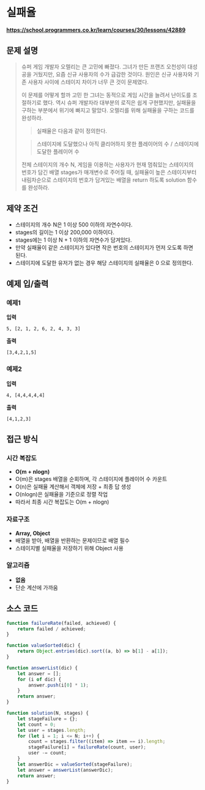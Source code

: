 # 실패율

**https://school.programmers.co.kr/learn/courses/30/lessons/42889**

## 문제 설명

> 슈퍼 게임 개발자 오렐리는 큰 고민에 빠졌다. 그녀가 만든 프랜즈 오천성이 대성공을 거뒀지만, 요즘 신규 사용자의 수가 급감한 것이다. 원인은 신규 사용자와 기존 사용자 사이에 스테이지 차이가 너무 큰 것이 문제였다.
>
> 이 문제를 어떻게 할까 고민 한 그녀는 동적으로 게임 시간을 늘려서 난이도를 조절하기로 했다. 역시 슈퍼 개발자라 대부분의 로직은 쉽게 구현했지만, 실패율을 구하는 부분에서 위기에 빠지고 말았다. 오렐리를 위해 실패율을 구하는 코드를 완성하라.
>
> > 실패율은 다음과 같이 정의한다.
>
> > 스테이지에 도달했으나 아직 클리어하지 못한 플레이어의 수 / 스테이지에 도달한 플레이어 수
>
> 전체 스테이지의 개수 N, 게임을 이용하는 사용자가 현재 멈춰있는 스테이지의 번호가 담긴 배열 stages가 매개변수로 주어질 때, 실패율이 높은 스테이지부터 내림차순으로 스테이지의 번호가 담겨있는 배열을 return 하도록 solution 함수를 완성하라.

## 제약 조건

-   스테이지의 개수 N은 1 이상 500 이하의 자연수이다.
-   stages의 길이는 1 이상 200,000 이하이다.
-   stages에는 1 이상 N + 1 이하의 자연수가 담겨있다.
-   만약 실패율이 같은 스테이지가 있다면 작은 번호의 스테이지가 먼저 오도록 하면 된다.
-   스테이지에 도달한 유저가 없는 경우 해당 스테이지의 실패율은 0 으로 정의한다.

## 예제 입/출력

### 예제1

**입력**

```
5, [2, 1, 2, 6, 2, 4, 3, 3]
```

**출력**

```
[3,4,2,1,5]
```

### 예제2

**입력**

```
4, [4,4,4,4,4]
```

**출력**

```
[4,1,2,3]
```

## 접근 방식

### 시간 복잡도

-   **O(m + nlogn)**
-   O(m)은 stages 배열을 순회하며, 각 스테이지에 플레이어 수 카운트
-   O(n)은 실패율 계산해서 객체에 저장 + 최종 답 생성
-   O(nlogn)은 실패율을 기준으로 정렬 작업
-   따라서 최종 시간 복잡도는 O(m + nlogn)

### 자료구조

-   **Array, Object**
-   배열을 받아, 배열을 반환하는 문제이므로 배열 필수
-   스테이지별 실패율을 저장하기 위해 Object 사용

### 알고리즘

-   **없음**
-   단순 계산에 가까움

## 소스 코드

```javascript
function failureRate(failed, achieved) {
    return failed / achieved;
}

function valueSorted(dic) {
    return Object.entries(dic).sort((a, b) => b[1] - a[1]);
}

function answerList(dic) {
    let answer = [];
    for (i of dic) {
        answer.push(i[0] * 1);
    }
    return answer;
}

function solution(N, stages) {
    let stageFailure = {};
    let count = 0;
    let user = stages.length;
    for (let i = 1; i <= N; i++) {
        count = stages.filter((item) => item == i).length;
        stageFailure[i] = failureRate(count, user);
        user -= count;
    }
    let answerDic = valueSorted(stageFailure);
    let answer = answerList(answerDic);
    return answer;
}
```
